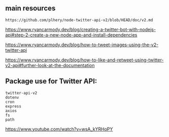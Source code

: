 ## main resources

    https://github.com/plhery/node-twitter-api-v2/blob/HEAD/doc/v2.md

https://www.ryancarmody.dev/blog/creating-a-twitter-bot-with-nodejs-api#step-2-create-a-new-node-app-and-install-dependencies

https://www.ryancarmody.dev/blog/how-to-tweet-images-using-the-v2-twitter-api

https://www.ryancarmody.dev/blog/how-to-like-and-retweet-using-twitter-v2-api#further-look-at-the-documentation

## Package use for Twitter API:

    twitter-api-v2
    dotenv
    cron
    express
    axios
    fs
    path

https://www.youtube.com/watch?v=wsA_kYRHoPY
